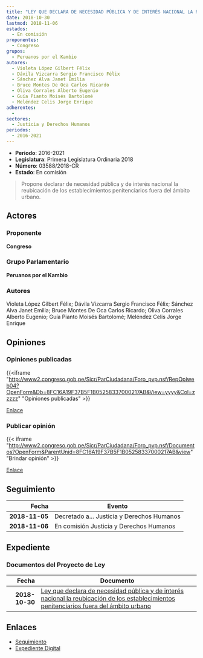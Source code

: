 ```yaml
---
title: "LEY QUE DECLARA DE NECESIDAD PÚBLICA Y DE INTERÉS NACIONAL LA REUBICACIÓN DE LOS ESTABLECIMIENTOS PENITENCIARIOS FUERA DEL ÁMBITO URBANO"
date: 2018-10-30
lastmod: 2018-11-06
estados: 
  - En comisión
proponentes: 
  - Congreso
grupos: 
  - Peruanos por el Kambio
autores: 
  - Violeta López Gilbert Félix
  - Dávila Vizcarra Sergio Francisco Félix
  - Sánchez Alva Janet Emilia
  - Bruce Montes De Oca Carlos Ricardo
  - Oliva Corrales Alberto Eugenio
  - Guía Pianto Moisés Bartolomé
  - Meléndez Celis Jorge Enrique
adherentes: 
  - 
sectores: 
  - Justicia y Derechos Humanos
periodos: 
  - 2016-2021
---
```


- **Periodo**: 2016-2021
- **Legislatura**: Primera Legislatura Ordinaria 2018
- **Número**: 03588/2018-CR
- **Estado**: En comisión

> Propone declarar de necesidad pública y de interés nacional la reubicación de los establecimientos penitenciarios fuera del ámbito urbano.


## Actores

### Proponente

**Congreso**

### Grupo Parlamentario

**Peruanos por el Kambio**

### Autores

Violeta López Gilbert Félix; Dávila Vizcarra Sergio Francisco Félix; Sánchez Alva Janet Emilia; Bruce Montes De Oca Carlos Ricardo; Oliva Corrales Alberto Eugenio; Guía Pianto Moisés Bartolomé; Meléndez Celis Jorge Enrique


## Opiniones

### Opiniones publicadas

{{<iframe "http://www2.congreso.gob.pe/Sicr/ParCiudadana/Foro_pvp.nsf/RepOpiweb04?OpenForm&Db=8FC16A19F37B5F1B05258337000217AB&View=yyyy&Col=zzzzz" "Opiniones publicadas" >}}

[Enlace](http://www2.congreso.gob.pe/Sicr/ParCiudadana/Foro_pvp.nsf/RepOpiweb04?OpenForm&Db=8FC16A19F37B5F1B05258337000217AB&View=yyyy&Col=zzzzz)
### Publicar opinión

{{< iframe "http://www2.congreso.gob.pe/Sicr/ParCiudadana/Foro_pvp.nsf/Documentos?OpenForm&ParentUnid=8FC16A19F37B5F1B05258337000217AB&view" "Brindar opinión" >}}

[Enlace](http://www2.congreso.gob.pe/Sicr/ParCiudadana/Foro_pvp.nsf/Documentos?OpenForm&ParentUnid=8FC16A19F37B5F1B05258337000217AB&view)

## Seguimiento

| Fecha | Evento |
|------:|--------|
| **2018-11-05** | Decretado a... Justicia y Derechos Humanos|
| **2018-11-06** | En comisión Justicia y Derechos Humanos|


## Expediente


### Documentos del Proyecto de Ley

| Fecha | Documento |
|------:|--------|
| **2018-10-30** | [Ley que declara de necesidad pública y de interés nacional la reubicación de los establecimientos penitenciarios fuera del ámbito urbano](http://www.leyes.congreso.gob.pe/Documentos/2016_2021/Proyectos_de_Ley_y_de_Resoluciones_Legislativas/PL0358820181030.pdf) |

## Enlaces 

- [Seguimiento](http://www2.congreso.gob.pe/Sicr/TraDocEstProc/CLProLey2016.nsf/f7fff46988ca05b1052578e100829cc7/b586bf17dcdb4b2b0525833700008cd5?OpenDocument)
- [Expediente Digital](http://www2.congreso.gob.pe/Sicr/TraDocEstProc/CLProLey2016.nsf/f7fff46988ca05b1052578e100829cc7/b586bf17dcdb4b2b0525833700008cd5?OpenDocument&Click=05257FB7005EB655.eb71d0cf91d8294e05256cdf006b5706/$Body/0.1C6C)

